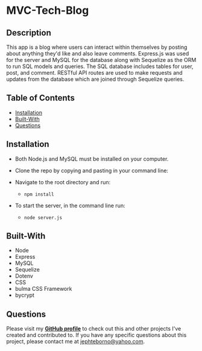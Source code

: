 # MVC-Tech-Blog

## Description
This app is a blog where users can interact within themselves by posting about anything they'd like and also leave comments. Express.js was used for the server and MySQL for the database along with Sequelize as the ORM to run SQL models and queries.
The SQL database includes tables for user, post,  and comment. RESTful API routes are used to make requests and updates from the database which are joined through Sequelize queries.

## Table of Contents
- [Installation](#installation)
- [Built-With](#Built-With)
- [Questions](#questions)
 

## Installation
- Both Node.js and MySQL must be installed on your computer.
- Clone the repo by copying and pasting in your command line: 

- Navigate to the root directory and run: 
  - `npm install`
- To start the server, in the command line run: 
  - `node server.js`

## Built-With
- Node
- Express
- MySQL
- Sequelize
- Dotenv
- CSS
- bulma CSS Framework
- bycrypt 

## Questions
Please visit my **[GitHub profile](https://github.com/jephtebb/)** to check out this and other projects I've created and contributed to.
If you have any specific questions about this project, please contact me at <jephteborno@yahoo.com>.
